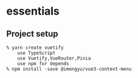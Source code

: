 # essentials

## Project setup

```
% yarn create vuetify
    use TypeScript
    use Vuetify,VueRouter,Pinia
    use npm for depends
% npm install -save @imengyu/vue3-context-menu
```
